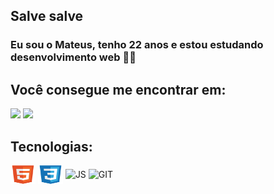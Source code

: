 ## Salve salve
### Eu sou o Mateus, tenho 22 anos e estou estudando desenvolvimento web 👨‍💻

## Você consegue me encontrar em:
 
<a href = "mailto:heymatxeus@gmail.com"><img src="https://img.shields.io/badge/-Gmail-%23333?style=for-the-badge&logo=gmail&logoColor=red" target="_blank"></a>
<a href="https://www.linkedin.com/in/heymatxeus" target="_blank"><img src="https://img.shields.io/badge/-LinkedIn-%230077B5?style=for-the-badge&logo=linkedin&logoColor=white" target="_blank"></a> 


## Tecnologias:
<div style="display: inline_block">
  <img align="center" alt="HTML" height="30" width="40" src="https://raw.githubusercontent.com/devicons/devicon/master/icons/html5/html5-original.svg">
  <img align="center" alt="CSS" height="30" width="40" src="https://raw.githubusercontent.com/devicons/devicon/master/icons/css3/css3-original.svg">
  <img src="https://user-images.githubusercontent.com/25181517/117447155-6a868a00-af3d-11eb-9cfe-245df15c9f3f.png" align="center" alt="JS" height="30" width="30">
  <img align="center" alt="GIT" heigth="30" width="35" src="https://user-images.githubusercontent.com/25181517/117364277-fc4eb280-aebd-11eb-8769-a3583c6a2037.png">
</div>
